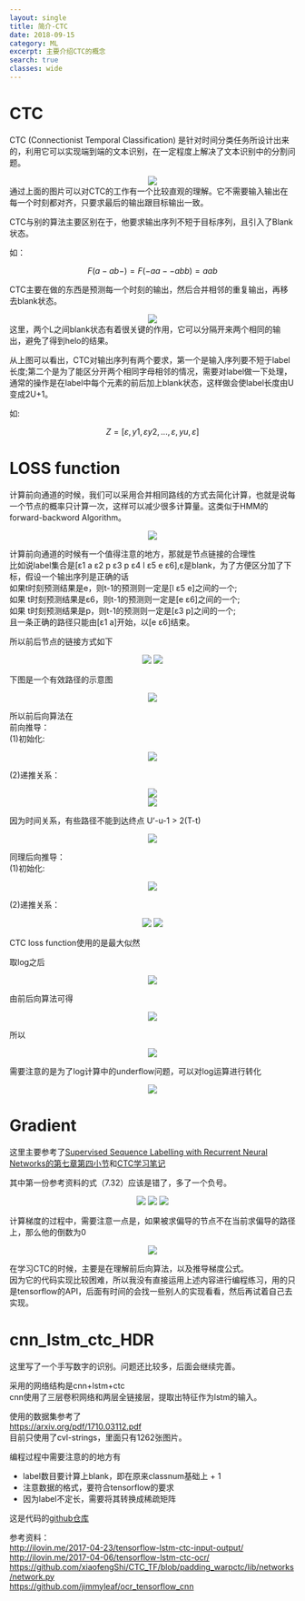 ```yaml
---
layout: single
title: 简介-CTC
date: 2018-09-15
category: ML
excerpt: 主要介绍CTC的概念
search: true
classes: wide
---
```


<script type="text/javascript" async
  src="https://cdn.mathjax.org/mathjax/latest/MathJax.js?config=TeX-MML-AM_CHTML">
</script>

# CTC

CTC (Connectionist Temporal Classification) 是针对时间分类任务所设计出来的，利用它可以实现端到端的文本识别，在一定程度上解决了文本识别中的分割问题。  
<div style="text-align: center">
<img src="/images/CTC/1.png"/> 
</div>
通过上面的图片可以对CTC的工作有一个比较直观的理解。它不需要输入输出在每一个时刻都对齐，只要求最后的输出跟目标输出一致。  

CTC与别的算法主要区别在于，他要求输出序列不短于目标序列，且引入了Blank状态。  

如：

$$ F(a-ab-)=F(-aa--abb)=aab $$ 

CTC主要在做的东西是预测每一个时刻的输出，然后合并相邻的重复输出，再移去blank状态。
<div style="text-align: center">
<img src="/images/CTC/2.png"/> 
</div>
这里，两个L之间blank状态有着很关键的作用，它可以分隔开来两个相同的输出，避免了得到helo的结果。  

从上图可以看出，CTC对输出序列有两个要求，第一个是输入序列要不短于label长度;第二个是为了能区分开两个相同字母相邻的情况，需要对label做一下处理，通常的操作是在label中每个元素的前后加上blank状态，这样做会使label长度由U变成2U+1。  

如:  

$$ Z=[ε,y1,εy2,...,ε,yu,ε] $$

# LOSS function

计算前向通道的时候，我们可以采用合并相同路线的方式去简化计算，也就是说每一个节点的概率只计算一次，这样可以减少很多计算量。这类似于HMM的forward-backword Algorithm。

<div style="text-align: center">
<img src="/images/CTC/3.png"/>
</div>

计算前向通道的时候有一个值得注意的地方，那就是节点链接的合理性  
比如说label集合是[ε1 a ε2 p ε3 p ε4 l ε5 e ε6],ε是blank，为了方便区分加了下  标，假设一个输出序列是正确的话  
如果t时刻预测结果是e，则t-1的预测则一定是[l ε5 e]之间的一个;  
如果 t时刻预测结果是ε6，则t-1的预测则一定是[e ε6]之间的一个;  
如果 t时刻预测结果是p，则t-1的预测则一定是[ε3 p]之间的一个;  
且一条正确的路径只能由[ε1 a]开始，以[e ε6]结束。  

所以前后节点的链接方式如下  

<center class="half">
    <img src="/images/CTC/4.png">  <img src="/images/CTC/5.png">
</center>

下图是一个有效路径的示意图  

<div style="text-align: center">
<img src="/images/CTC/6.png"/> 
</div>

所以前后向算法在   
前向推导：  
(1)初始化:  

<div style="text-align: center">
<img src="/images/CTC/7.png"/> 
</div>

(2)递推关系：

<div style="text-align: center">
<img src="/images/CTC/8.png"/> 
</div>

<div style="text-align: center">
<img src="/images/CTC/9.png"/> 
</div>

因为时间关系，有些路径不能到达终点 U‘-u-1 > 2(T-t)  

<div style="text-align: center">
<img src="/images/CTC/10.png"/> 
</div>

同理后向推导：  
(1)初始化:  
<div style="text-align: center">
<img src="/images/CTC/11.png"/> 
</div>

(2)递推关系：  

<div style="text-align: center">
<img src="/images/CTC/12.png"/> 
  
   
<img src="/images/CTC/13.png"/> 
</div>

CTC loss function使用的是最大似然  

取log之后  

<div style="text-align: center">
<img src="/images/CTC/14.png"/> 
</div>

由前后向算法可得  

<div style="text-align: center">
<img src="/images/CTC/15.png"/> 
</div>

所以  

<div style="text-align: center">
<img src="/images/CTC/16.png"/> 
</div>

需要注意的是为了log计算中的underflow问题，可以对log运算进行转化  

<div style="text-align: center">
<img src="/images/CTC/17.png"/> 
</div>

# Gradient

这里主要参考了[Supervised Sequence Labelling with Recurrent
Neural Networks的第七章第四小节](https://www.cs.toronto.edu/~graves/preprint.pdf)和[CTC学习笔记](https://blog.csdn.net/xmdxcsj/article/details/51763886)  

其中第一份参考资料的式（7.32）应该是错了，多了一个负号。  

<div style="text-align: center">
<img src="/images/CTC/18.png"/> 
  
   
<img src="/images/CTC/19.png"/> 
  
   
<img src="/images/CTC/20.png"/> 
</div>

计算梯度的过程中，需要注意一点是，如果被求偏导的节点不在当前求偏导的路径上，那么他的倒数为0  

<div style="text-align: center">
<img src="/images/CTC/21.png"/> 
</div>

在学习CTC的时候，主要是在理解前后向算法，以及推导梯度公式。  
因为它的代码实现比较困难，所以我没有直接运用上述内容进行编程练习，用的只是tensorflow的API，后面有时间的会找一些别人的实现看看，然后再试着自己去实现。  

# cnn_lstm_ctc_HDR

这里写了一个手写数字的识别。问题还比较多，后面会继续完善。  

采用的网络结构是cnn+lstm+ctc  
cnn使用了三层卷积网络和两层全链接层，提取出特征作为lstm的输入。  

使用的数据集参考了  
https://arxiv.org/pdf/1710.03112.pdf  
目前只使用了cvl-strings，里面只有1262张图片。  


编程过程中需要注意的的地方有  

* label数目要计算上blank，即在原来classnum基础上 + 1  
* 注意数据的格式，要符合tensorflow的要求  
* 因为label不定长，需要将其转换成稀疏矩阵  

这是代码的[github仓库](https://github.com/jhl13/cnn_lstm_ctc_HDR/blob/master/rnn.ipynb)

参考资料：  
http://ilovin.me/2017-04-23/tensorflow-lstm-ctc-input-output/  
http://ilovin.me/2017-04-06/tensorflow-lstm-ctc-ocr/  
https://github.com/xiaofengShi/CTC_TF/blob/padding_warpctc/lib/networks/network.py  
https://github.com/jimmyleaf/ocr_tensorflow_cnn  

